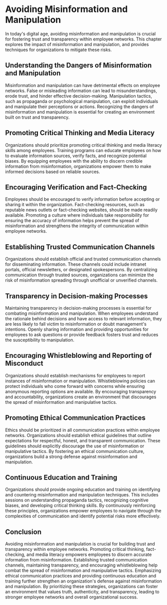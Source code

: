Avoiding Misinformation and Manipulation
=================================================

In today's digital age, avoiding misinformation and manipulation is crucial for fostering trust and transparency within employee networks. This chapter explores the impact of misinformation and manipulation, and provides techniques for organizations to mitigate these risks.

**Understanding the Dangers of Misinformation and Manipulation**
----------------------------------------------------------------

Misinformation and manipulation can have detrimental effects on employee networks. False or misleading information can lead to misunderstandings, erode trust, and hinder effective decision-making. Manipulation tactics, such as propaganda or psychological manipulation, can exploit individuals and manipulate their perceptions or actions. Recognizing the dangers of misinformation and manipulation is essential for creating an environment built on trust and transparency.

**Promoting Critical Thinking and Media Literacy**
--------------------------------------------------

Organizations should prioritize promoting critical thinking and media literacy skills among employees. Training programs can educate employees on how to evaluate information sources, verify facts, and recognize potential biases. By equipping employees with the ability to discern credible information from misinformation, organizations empower them to make informed decisions based on reliable sources.

**Encouraging Verification and Fact-Checking**
----------------------------------------------

Employees should be encouraged to verify information before accepting or sharing it within the organization. Fact-checking resources, such as reputable news outlets or fact-checking websites, should be made readily available. Promoting a culture where individuals take responsibility for ensuring the accuracy of information helps prevent the spread of misinformation and strengthens the integrity of communication within employee networks.

**Establishing Trusted Communication Channels**
-----------------------------------------------

Organizations should establish official and trusted communication channels for disseminating information. These channels could include intranet portals, official newsletters, or designated spokespersons. By centralizing communication through trusted sources, organizations can minimize the risk of misinformation spreading through unofficial or unverified channels.

**Transparency in Decision-making Processes**
---------------------------------------------

Maintaining transparency in decision-making processes is essential for combating misinformation and manipulation. When employees understand the rationale behind decisions and have access to relevant information, they are less likely to fall victim to misinformation or doubt management's intentions. Openly sharing information and providing opportunities for employees to ask questions or provide feedback fosters trust and reduces the susceptibility to manipulation.

**Encouraging Whistleblowing and Reporting of Misconduct**
----------------------------------------------------------

Organizations should establish mechanisms for employees to report instances of misinformation or manipulation. Whistleblowing policies can protect individuals who come forward with concerns while ensuring anonymous reporting options are available. By encouraging transparency and accountability, organizations create an environment that discourages the spread of misinformation and manipulative tactics.

**Promoting Ethical Communication Practices**
---------------------------------------------

Ethics should be prioritized in all communication practices within employee networks. Organizations should establish ethical guidelines that outline expectations for respectful, honest, and transparent communication. These guidelines should explicitly discourage the use of misinformation or manipulative tactics. By fostering an ethical communication culture, organizations build a strong defense against misinformation and manipulation.

**Continuous Education and Training**
-------------------------------------

Organizations should provide ongoing education and training on identifying and countering misinformation and manipulation techniques. This includes sessions on understanding propaganda tactics, recognizing cognitive biases, and developing critical thinking skills. By continuously reinforcing these principles, organizations empower employees to navigate through the complexities of communication and identify potential risks more effectively.

**Conclusion**
--------------

Avoiding misinformation and manipulation is crucial for building trust and transparency within employee networks. Promoting critical thinking, fact-checking, and media literacy empowers employees to discern accurate information from misinformation. Establishing trusted communication channels, maintaining transparency, and encouraging whistleblowing help combat the spread of misinformation and manipulative tactics. Emphasizing ethical communication practices and providing continuous education and training further strengthen an organization's defense against misinformation and manipulation. By prioritizing these strategies, organizations can foster an environment that values truth, authenticity, and transparency, leading to stronger employee networks and overall organizational success.
